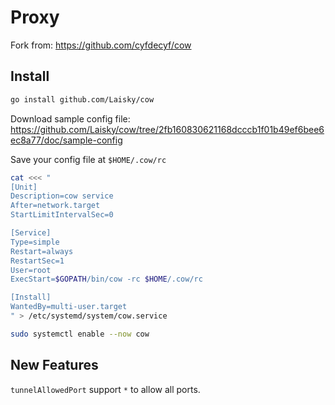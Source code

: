 # Proxy

Fork from: <https://github.com/cyfdecyf/cow>

## Install

```sh
go install github.com/Laisky/cow
```

Download sample config file: <https://github.com/Laisky/cow/tree/2fb160830621168dcccb1f01b49ef6bee6ec8a77/doc/sample-config>


Save your config file at `$HOME/.cow/rc`

```sh
cat <<< "
[Unit]
Description=cow service
After=network.target
StartLimitIntervalSec=0

[Service]
Type=simple
Restart=always
RestartSec=1
User=root
ExecStart=$GOPATH/bin/cow -rc $HOME/.cow/rc

[Install]
WantedBy=multi-user.target
" > /etc/systemd/system/cow.service

sudo systemctl enable --now cow
```


## New Features

`tunnelAllowedPort` support `*` to allow all ports.
